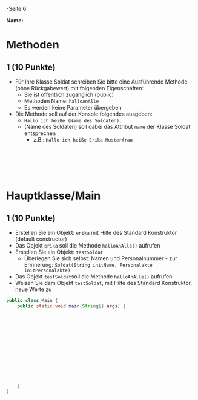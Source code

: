 -Seite 6

**Name:**

# Methoden

## 1 (10 Punkte)

* Für Ihre Klasse Soldat schreiben Sie bitte eine Ausführende Methode (ohne Rückgabewert) mit folgenden Eigenschaften:
	* Sie ist öffentlich zugänglich (public)
	* Methoden Name: `halloAnAlle`
	* Es werden keine Parameter übergeben
* Die Methode soll auf der Konsole folgendes ausgeben:
	* `Hallo ich heiße (Name des Soldaten).`
	* (Name des Soldaten) soll dabei das Attribut `name` der Klasse Soldat entsprechen
		* z.B.: `Hallo ich heiße Erika Musterfrau`

```






```

# Hauptklasse/Main
## 1 (10 Punkte)
* Erstellen Sie ein Objekt: `erika` mit Hilfe des Standard Konstruktor (default constructor)
* Das Objekt `erika` soll die Methode `halloAnAlle()` aufrufen
* Erstellen Sie ein Objekt: `testSoldat`
	* Überlegen Sie sich selbst: Namen und Personalnummer - zur Erinnerung: `Soldat(String initName, Personalakte initPersonalakte)`
* Das Objekt `testSoldat`soll die Methode `halloAnAlle()` aufrufen
* Weisen Sie dem Objekt `testSoldat`, mit Hilfe des Standard Konstruktor, neue Werte zu

```java
public class Main {
	public static void main(String[] args) {














	}
}
```
